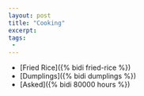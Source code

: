```yaml
---
layout: post
title: "Cooking"
excerpt:
tags:
 -
---
```


* [Fried Rice]({% bidi fried-rice %})
* [Dumplings]({% bidi dumplings %})
* [Asked]({% bidi 80000 hours %})
